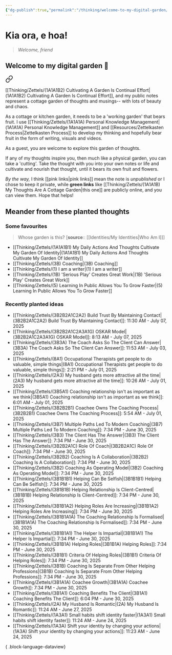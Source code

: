 ```yaml
---
{"dg-publish":true,"permalink":"/thinking/welcome-to-my-digital-garden/","tags":["gardenEntry"],"noteIcon":"","created":"2025-05-30T14:25","updated":"2025-06-17T14:09"}
---
```



# Kia ora, e hoa! 
> _Welcome, friend_

## Welcome to my digital garden 🌱

<div class="transclusion internal-embed is-loaded"><a class="markdown-embed-link" href="/thinking/zettels/1-a1-a1-b-my-thoughts-are-a-cottage-garden/" aria-label="Open link"><svg xmlns="http://www.w3.org/2000/svg" width="24" height="24" viewBox="0 0 24 24" fill="none" stroke="currentColor" stroke-width="2" stroke-linecap="round" stroke-linejoin="round" class="svg-icon lucide-link"><path d="M10 13a5 5 0 0 0 7.54.54l3-3a5 5 0 0 0-7.07-7.07l-1.72 1.71"></path><path d="M14 11a5 5 0 0 0-7.54-.54l-3 3a5 5 0 0 0 7.07 7.07l1.71-1.71"></path></svg></a><div class="markdown-embed">





[[Thinking/Zettels/(1A1A1B2) Cultivating A Garden Is Continual Effort\|(1A1A1B2) Cultivating A Garden Is Continual Effort]], and my public notes represent a cottage garden of thoughts and musings-- with lots of beauty and chaos. 

As a cottage or kitchen garden, it needs to be a 'working garden' that bears fruit. I use [[Thinking/Zettels/(1A1A1A) Personal Knowledge Management\|(1A1A1A) Personal Knowledge Management]] and [[Resources/Zettelkasten Process\|Zettelkasten Process]] to develop my thinking and hopefully bear fruit in the form of writing, visuals and videos. 

</div></div>


As a guest, you are welcome to explore this garden of thoughts. 

If any of my thoughts inspire you, then much like a physical garden, you can take a 'cutting'. Take the thought with you into your own notes or life and cultivate and nourish that thought, until it bears its own fruit and flowers. 

_By the way,_ I think [[pink links\|pink links]] mean the note is _unpublished_ or I chose to keep it private, while **green links** like [[Thinking/Zettels/(1A1A1B) My Thoughts Are A Cottage Garden\|this one]] are publicly online, and you can view them. Hope that helps!

## Meander  from these planted thoughts

### Some favourites 

> Whose garden is this? [**source**:: [[Identities/My Identities\|Who Am I]]] 

- [[Thinking/Zettels/(1A1A1B1) My Daily Actions And Thoughts Cultivate My Garden Of Identity\|(1A1A1B1) My Daily Actions And Thoughts Cultivate My Garden Of Identity]]
- [[Thinking/Zettels/(3B) Coaching\|(3B) Coaching]]
- [[Thinking/Zettels/(1) I am a writer\|(1) I am a writer]]
- [[Thinking/Zettels/(1B) 'Serious Play' Creates Great Work\|(1B) 'Serious Play' Creates Great Work]]
- [[Thinking/Zettels/(5) Learning In Public Allows You To Grow Faster\|(5) Learning In Public Allows You To Grow Faster]]

### Recently planted ideas 

- [[Thinking/Zettels/(3B2B2A1C2A2) Build Trust By Maintaining Contact\|(3B2B2A1C2A2) Build Trust By Maintaining Contact]]: 11:30 AM - July 07, 2025
- [[Thinking/Zettels/(3B2B2A1C2A3A1G) OSKAR Model\|(3B2B2A1C2A3A1G) OSKAR Model]]: 8:13 AM - July 07, 2025
- [[Thinking/Zettels/(3B3A) The Coach Asks So The Client Can Answer\|(3B3A) The Coach Asks So The Client Can Answer]]: 11:53 AM - July 03, 2025
- [[Thinking/Zettels/(8A1) Occupational Therapists get people to do valuable, simple things\|(8A1) Occupational Therapists get people to do valuable, simple things]]: 2:21 PM - July 01, 2025
- [[Thinking/Zettels/(2A3) My husband gets more attractive all the time\|(2A3) My husband gets more attractive all the time]]: 10:26 AM - July 01, 2025
- [[Thinking/Zettels/(3B5A1) Coaching relationship isn't as important as we think\|(3B5A1) Coaching relationship isn't as important as we think]]: 6:01 AM - July 01, 2025
- [[Thinking/Zettels/(3B2B2B1) Coachee Owns The Coaching Process\|(3B2B2B1) Coachee Owns The Coaching Process]]: 5:54 AM - July 01, 2025
- [[Thinking/Zettels/(3B7) Multiple Paths Led To Modern Coaching\|(3B7) Multiple Paths Led To Modern Coaching]]: 7:34 PM - June 30, 2025
- [[Thinking/Zettels/(3B3) The Client Has The Answer\|(3B3) The Client Has The Answer]]: 7:34 PM - June 30, 2025
- [[Thinking/Zettels/(3B2B2A1C) Role Of Coach\|(3B2B2A1C) Role Of Coach]]: 7:34 PM - June 30, 2025
- [[Thinking/Zettels/(3B2B2) Coaching Is A Collaboration\|(3B2B2) Coaching Is A Collaboration]]: 7:34 PM - June 30, 2025
- [[Thinking/Zettels/(3B2) Coaching As Operating Model\|(3B2) Coaching As Operating Model]]: 7:34 PM - June 30, 2025
- [[Thinking/Zettels/(3B1B1B1) Helping Can Be Selfish\|(3B1B1B1) Helping Can Be Selfish]]: 7:34 PM - June 30, 2025
- [[Thinking/Zettels/(3B1B1B) Helping Relationship Is Client-Centred\|(3B1B1B) Helping Relationship Is Client-Centred]]: 7:34 PM - June 30, 2025
- [[Thinking/Zettels/(3B1B1A2) Helping Roles Are Increasing\|(3B1B1A2) Helping Roles Are Increasing]]: 7:34 PM - June 30, 2025
- [[Thinking/Zettels/(3B1B1A1A) The Coaching Relationship Is Formalised\|(3B1B1A1A) The Coaching Relationship Is Formalised]]: 7:34 PM - June 30, 2025
- [[Thinking/Zettels/(3B1B1A1) The Helper Is Impartial\|(3B1B1A1) The Helper Is Impartial]]: 7:34 PM - June 30, 2025
- [[Thinking/Zettels/(3B1B1A) Helping Roles\|(3B1B1A) Helping Roles]]: 7:34 PM - June 30, 2025
- [[Thinking/Zettels/(3B1B1) Criteria Of Helping Roles\|(3B1B1) Criteria Of Helping Roles]]: 7:34 PM - June 30, 2025
- [[Thinking/Zettels/(3B1B) Coaching Is Separate From Other Helping Professions\|(3B1B) Coaching Is Separate From Other Helping Professions]]: 7:34 PM - June 30, 2025
- [[Thinking/Zettels/(3B1A1A) Coachee Growth\|(3B1A1A) Coachee Growth]]: 7:34 PM - June 30, 2025
- [[Thinking/Zettels/(3B1A1) Coaching Benefits The Client\|(3B1A1) Coaching Benefits The Client]]: 6:04 PM - June 30, 2025
- [[Thinking/Zettels/(2A) My Husband Is Romantic\|(2A) My Husband Is Romantic]]: 11:24 AM - June 27, 2025
- [[Thinking/Zettels/(1A3A1) Small habits shift identity faster\|(1A3A1) Small habits shift identity faster]]: 11:24 AM - June 24, 2025
- [[Thinking/Zettels/(1A3A) Shift your identity by changing your actions\|(1A3A) Shift your identity by changing your actions]]: 11:23 AM - June 24, 2025

{ .block-language-dataview}
